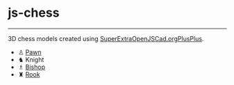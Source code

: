 # js-chess
-----
3D chess models created using [SuperExtraOpenJSCad.orgPlusPlus](http://github.com/michalbe/SEOJC.oPP).

 - ♙ [Pawn](https://github.com/michalbe/js-chess/blob/master/stl/pawn.stl)
 - ♞ Knight
 - ♗ [Bishop](https://github.com/michalbe/js-chess/blob/master/stl/bishop.stl)
 - ♜ [Rook](https://github.com/michalbe/js-chess/blob/master/stl/rook.stl)
